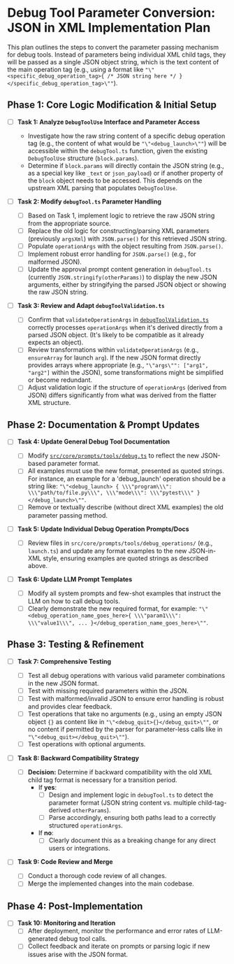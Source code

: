 # Debug Tool Parameter Conversion: JSON in XML Implementation Plan

This plan outlines the steps to convert the parameter passing mechanism for debug tools. Instead of parameters being individual XML child tags, they will be passed as a single JSON object string, which is the text content of the main operation tag (e.g., using a format like `"\"<specific_debug_operation_tag>{ /* JSON string here */ }</specific_debug_operation_tag>\""`).

## Phase 1: Core Logic Modification & Initial Setup

- [ ] **Task 1: Analyze `DebugToolUse` Interface and Parameter Access**

    - Investigate how the raw string content of a specific debug operation tag (e.g., the content of what would be `"\"<debug_launch>\""`) will be accessible within the `debugTool.ts` function, given the existing `DebugToolUse` structure (`block.params`).
    - Determine if `block.params` will directly contain the JSON string (e.g., as a special key like `_text` or `json_payload`) or if another property of the `block` object needs to be accessed. This depends on the upstream XML parsing that populates `DebugToolUse`.

- [ ] **Task 2: Modify `debugTool.ts` Parameter Handling**

    - [ ] Based on Task 1, implement logic to retrieve the raw JSON string from the appropriate source.
    - [ ] Replace the old logic for constructing/parsing XML parameters (previously `argsXml`) with `JSON.parse()` for this retrieved JSON string.
    - [ ] Populate `operationArgs` with the object resulting from `JSON.parse()`.
    - [ ] Implement robust error handling for `JSON.parse()` (e.g., for malformed JSON).
    - [ ] Update the approval prompt content generation in `debugTool.ts` (currently `JSON.stringify(otherParams)`) to display the new JSON arguments, either by stringifying the parsed JSON object or showing the raw JSON string.

- [ ] **Task 3: Review and Adapt `debugToolValidation.ts`**
    - [ ] Confirm that `validateOperationArgs` in [`debugToolValidation.ts`](src/core/tools/debugToolValidation.ts:1) correctly processes `operationArgs` when it's derived directly from a parsed JSON object. (It's likely to be compatible as it already expects an object).
    - [ ] Review transformations within `validateOperationArgs` (e.g., `ensureArray` for launch `arg`). If the new JSON format directly provides arrays where appropriate (e.g., `"\"args\"": ["arg1", "arg2"]` within the JSON), some transformations might be simplified or become redundant.
    - [ ] Adjust validation logic if the structure of `operationArgs` (derived from JSON) differs significantly from what was derived from the flatter XML structure.

## Phase 2: Documentation & Prompt Updates

- [ ] **Task 4: Update General Debug Tool Documentation**

    - [ ] Modify [`src/core/prompts/tools/debug.ts`](src/core/prompts/tools/debug.ts:1) to reflect the new JSON-based parameter format.
    - [ ] All examples must use the new format, presented as quoted strings. For instance, an example for a 'debug_launch' operation should be a string like: `"\"<debug_launch> { \\\"program\\\": \\\"path/to/file.py\\\", \\\"mode\\\": \\\"pytest\\\" } </debug_launch>\""`.
    - [ ] Remove or textually describe (without direct XML examples) the old parameter passing method.

- [ ] **Task 5: Update Individual Debug Operation Prompts/Docs**

    - [ ] Review files in `src/core/prompts/tools/debug_operations/` (e.g., `launch.ts`) and update any format examples to the new JSON-in-XML style, ensuring examples are quoted strings as described above.

- [ ] **Task 6: Update LLM Prompt Templates**
    - [ ] Modify all system prompts and few-shot examples that instruct the LLM on how to call debug tools.
    - [ ] Clearly demonstrate the new required format, for example: `"\"<debug_operation_name_goes_here>{ \\\"param1\\\": \\\"value1\\\", ... }</debug_operation_name_goes_here>\""`.

## Phase 3: Testing & Refinement

- [ ] **Task 7: Comprehensive Testing**

    - [ ] Test all debug operations with various valid parameter combinations in the new JSON format.
    - [ ] Test with missing required parameters within the JSON.
    - [ ] Test with malformed/invalid JSON to ensure error handling is robust and provides clear feedback.
    - [ ] Test operations that take no arguments (e.g., using an empty JSON object `{}` as content like in `"\"<debug_quit>{}</debug_quit>\""`, or no content if permitted by the parser for parameter-less calls like in `"\"<debug_quit></debug_quit>\""`).
    - [ ] Test operations with optional arguments.

- [ ] **Task 8: Backward Compatibility Strategy**

    - [ ] **Decision:** Determine if backward compatibility with the old XML child tag format is necessary for a transition period.
        - If **yes**:
            - [ ] Design and implement logic in `debugTool.ts` to detect the parameter format (JSON string content vs. multiple child-tag-derived `otherParams`).
            - [ ] Parse accordingly, ensuring both paths lead to a correctly structured `operationArgs`.
        - If **no**:
            - [ ] Clearly document this as a breaking change for any direct users or integrations.

- [ ] **Task 9: Code Review and Merge**
    - [ ] Conduct a thorough code review of all changes.
    - [ ] Merge the implemented changes into the main codebase.

## Phase 4: Post-Implementation

- [ ] **Task 10: Monitoring and Iteration**
    - [ ] After deployment, monitor the performance and error rates of LLM-generated debug tool calls.
    - [ ] Collect feedback and iterate on prompts or parsing logic if new issues arise with the JSON format.
